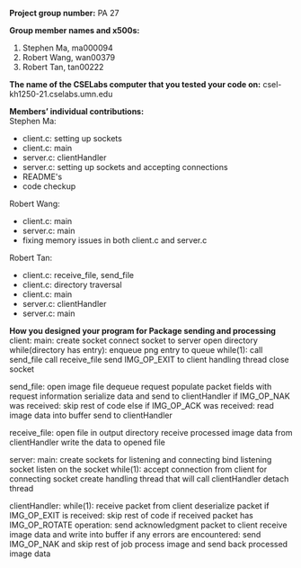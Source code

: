 **Project group number:** PA 27

**Group member names and x500s:**
1. Stephen Ma, ma000094
2. Robert Wang, wan00379
3. Robert Tan, tan00222

**The name of the CSELabs computer that you tested your code on:**
csel-kh1250-21.cselabs.umn.edu

**Members’ individual contributions:**  
Stephen Ma:
* client.c: setting up sockets
* client.c: main
* server.c: clientHandler
* server.c: setting up sockets and accepting connections
* README's
* code checkup

Robert Wang:
* client.c: main
* server.c: main
* fixing memory issues in both client.c and server.c

Robert Tan:
* client.c: receive_file, send_file
* client.c: directory traversal
* client.c: main
* server.c: clientHandler
* server.c: main

**How you designed your program for Package sending and processing**  
client:
  main:
    create socket
    connect socket to server
    open directory
    while(directory has entry):
      enqueue png entry to queue
    while(1):
      call send_file
      call receive_file
    send IMG_OP_EXIT to client handling thread
    close socket
    
  send_file:
    open image file
    dequeue request
    populate packet fields with request information
    serialize data and send to clientHandler
    if IMG_OP_NAK was received:
      skip rest of code
    else if IMG_OP_ACK was received:
      read image data into buffer
      send to clientHandler
    
  receive_file:
    open file in output directory 
    receive processed image data from clientHandler 
    write the data to opened file
    
server:
  main:
    create sockets for listening and connecting
    bind listening socket 
    listen on the socket
    while(1):
      accept connection from client for connecting socket
      create handling thread that will call clientHandler
      detach thread
  
  clientHandler:
    while(1):
      receive packet from client
      deserialize packet
      if IMG_OP_EXIT is received:
        skip rest of code
      if received packet has IMG_OP_ROTATE operation:
        send acknowledgment packet to client
      receive image data and write into buffer
      if any errors are encountered:
        send IMG_OP_NAK and skip rest of job
      process image and send back processed image data
